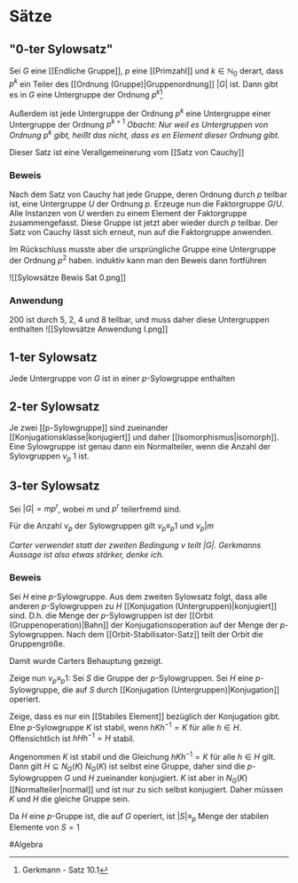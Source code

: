# Sätze
## "0-ter Sylowsatz"
Sei $G$ eine [[Endliche Gruppe]], $p$ eine [[Primzahl]] und $k \in \mathbb{N}_0$ derart, dass $p^k$ ein Teiler des [[Ordnung (Gruppe)|Gruppenordnung]] $|G|$ ist. Dann gibt es in $G$ eine Untergruppe der Ordnung $p^k$[^1]

Außerdem ist jede Untergruppe der Ordnung $p^k$ eine Untergruppe einer Untergruppe der Ordnung $p^{k+1}$
*Obacht: Nur weil es Untergruppen von Ordnung $p^k$ gibt, heißt das nicht, dass es en Element dieser Ordnung gibt.*


Dieser Satz ist eine Verallgemeinerung vom [[Satz von Cauchy]]

### Beweis
Nach dem Satz von Cauchy hat jede Gruppe, deren Ordnung durch $p$ teilbar ist, eine Untergruppe $U$ der Ordnung $p$.
Erzeuge nun die Faktorgruppe $G/U$. Alle Instanzen von $U$ werden zu einem Element der Faktorgruppe zusammengefasst.
Diese Gruppe ist jetzt aber wieder durch $p$ teilbar. Der Satz von Cauchy lässt sich erneut, nun auf die Faktorgruppe anwenden.

Im Rückschluss musste aber die ursprüngliche Gruppe eine Untergruppe der Ordnung $p^2$ haben. induktiv kann man den Beweis dann fortführen

![[Sylowsätze Bewis Sat 0.png]]

### Anwendung
200 ist durch 5, 2, 4 und 8 teilbar, und muss daher diese Untergruppen enthalten
![[Sylowsätze Anwendung I.png]]

## 1-ter Sylowsatz
Jede Untergruppe von $G$ ist in einer $p$-Sylowgruppe enthalten


## 2-ter Sylowsatz
Je zwei [[p-Sylowgruppe]] sind zueinander [[Konjugationsklasse|konjugiert]] und daher [[Isomorphismus|isomorph]].
Eine Sylowgruppe ist genau dann ein Normalteiler, wenn die Anzahl der Sylovgruppen $\nu_p$ 1 ist.

## 3-ter Sylowsatz
Sei $|G| = mp^r$, wobei $m$ und $p^r$ teilerfremd sind.

Für die Anzahl $\nu_p$ der Sylowgruppen gilt $\nu_p \equiv_p 1$ und $\nu_p | m$

*Carter verwendet statt der zweiten Bedingung $\nu$ teilt $|G|$. Gerkmanns Aussage ist also etwas stärker, denke ich.*

### Beweis
Sei $H$ eine $p$-Sylowgruppe. Aus dem zweiten Sylowsatz folgt, dass alle anderen $p$-Sylowgruppen zu $H$ [[Konjugation (Untergruppen)|konjugiert]] sind.
D.h. die Menge der $p$-Sylowgruppen ist der [[Orbit (Gruppenoperation)|Bahn]] der Konjugationsoperation auf der Menge der $p$-Sylowgruppen. Nach dem [[Orbit-Stabilisator-Satz]] teilt der Orbit die Gruppengröße.

Damit wurde Carters Behauptung gezeigt.

Zeige nun $\nu_p \equiv_p 1$:
Sei $S$ die Gruppe der $p$-Sylowgruppen.
Sei $H$ eine $p$-Sylowgruppe, die auf $S$ durch [[Konjugation (Untergruppen)|Konjugation]] operiert.

Zeige, dass es nur ein [[Stabiles Element]] bezüglich der Konjugation gibt.
EIne $p$-Sylowgruppe $K$ ist stabil, wenn $hKh^{-1} = K$ für alle $h \in H$.
Offensichtlich ist $hHh^{-1} = H$ stabil.

Angenommen $K$ ist stabil und die Gleichung $hKh^{-1} = K$ für alle $h \in H$ gilt.
Dann gilt $H \subseteq N_G(K)$
$N_G(K)$ ist selbst eine Gruppe, daher sind die $p$-Sylowgruppen $G$ und $H$ zueinander konjugiert.
$K$ ist aber in $N_G(K)$ [[Normalteiler|normal]] und ist nur zu sich selbst konjugiert. Daher müssen $K$ und $H$ die gleiche Gruppe sein.

Da $H$ eine $p$-Gruppe ist, die auf $G$ operiert, ist $|S| \equiv_p$ Menge der stabilen Elemente von $S = 1$ 

#Algebra 

[^1]: Gerkmann - Satz 10.1